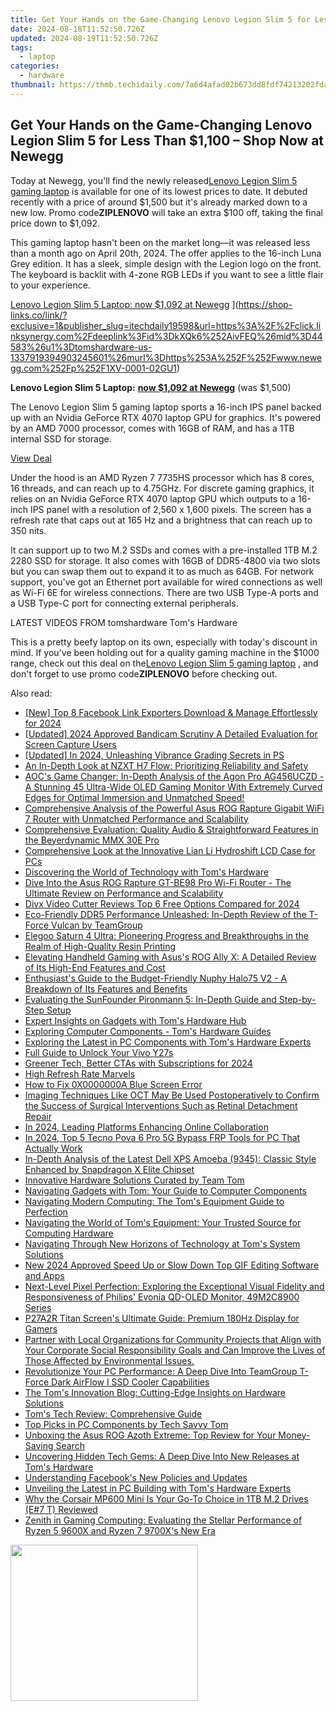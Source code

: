 ```yaml
---
title: Get Your Hands on the Game-Changing Lenovo Legion Slim 5 for Less Than $1,100 – Shop Now at Newegg
date: 2024-08-18T11:52:50.726Z
updated: 2024-08-19T11:52:50.726Z
tags:
  - laptop
categories:
  - hardware
thumbnail: https://thmb.techidaily.com/7a6d4afad02b673dd8fdf74213202fda14f2e9bab9fdc0e7dfd2736277416b15.jpg
---
```


## Get Your Hands on the Game-Changing Lenovo Legion Slim 5 for Less Than $1,100 – Shop Now at Newegg

Today at Newegg, you'll find the newly released[Lenovo Legion Slim 5 gaming laptop](https://shop-links.co/link/?exclusive=1&publisher_slug=itechdaily19598&url=https%3A%2F%2Fclick.linksynergy.com%2Fdeeplink%3Fid%3DkXQk6%252AivFEQ%26mid%3D44583%26u1%3Dtomshardware-us-1058582600560434002%26murl%3Dhttps%253A%252F%252Fwww.newegg.com%252Fp%252F1XV-0001-02GU1) is available for one of its lowest prices to date. It debuted recently with a price of around $1,500 but it's already marked down to a new low. Promo code**ZIPLENOVO** will take an extra $100 off, taking the final price down to $1,092.

 This gaming laptop hasn't been on the market long—it was released less than a month ago on April 20th, 2024\. The offer applies to the 16-inch Luna Grey edition. It has a sleek, simple design with the Legion logo on the front. The keyboard is backlit with 4-zone RGB LEDs if you want to see a little flair to your experience.

[Lenovo Legion Slim 5 Laptop: now $1,092 at Newegg](https://cdn.mos.cms.futurecdn.net/Gwzx6diCau6wZ9GYQ5NP55-200-100.jpg "Lenovo Legion Slim 5 Laptop: now $1,092 at Newegg") ](https://shop-links.co/link/?exclusive=1&publisher_slug=itechdaily19598&url=https%3A%2F%2Fclick.linksynergy.com%2Fdeeplink%3Fid%3DkXQk6%252AivFEQ%26mid%3D44583%26u1%3Dtomshardware-us-1337919394903245601%26murl%3Dhttps%253A%252F%252Fwww.newegg.com%252Fp%252F1XV-0001-02GU1)

**Lenovo Legion Slim 5 Laptop:** [**now $1,092 at Newegg**](https://shop-links.co/link/?exclusive=1&publisher_slug=itechdaily19598&url=https%3A%2F%2Fclick.linksynergy.com%2Fdeeplink%3Fid%3DkXQk6%252AivFEQ%26mid%3D44583%26u1%3Dtomshardware-us-4675625138444726158%26murl%3Dhttps%253A%252F%252Fwww.newegg.com%252Fp%252F1XV-0001-02GU1) (was $1,500)  
  
 The Lenovo Legion Slim 5 gaming laptop sports a 16-inch IPS panel backed up with an Nvidia GeForce RTX 4070 laptop GPU for graphics. It's powered by an AMD 7000 processor, comes with 16GB of RAM, and has a 1TB internal SSD for storage.

[View Deal](https://shop-links.co/link/?exclusive=1&publisher_slug=itechdaily19598&url=https%3A%2F%2Fclick.linksynergy.com%2Fdeeplink%3Fid%3DkXQk6%252AivFEQ%26mid%3D44583%26u1%3Dtomshardware-us-1337919394903245601%26murl%3Dhttps%253A%252F%252Fwww.newegg.com%252Fp%252F1XV-0001-02GU1)

 Under the hood is an AMD Ryzen 7 7735HS processor which has 8 cores, 16 threads, and can reach up to 4.75GHz. For discrete gaming graphics, it relies on an Nvidia GeForce RTX 4070 laptop GPU which outputs to a 16-inch IPS panel with a resolution of 2,560 x 1,600 pixels. The screen has a refresh rate that caps out at 165 Hz and a brightness that can reach up to 350 nits.

 It can support up to two M.2 SSDs and comes with a pre-installed 1TB M.2 2280 SSD for storage. It also comes with 16GB of DDR5-4800 via two slots but you can swap them out to expand it to as much as 64GB. For network support, you've got an Ethernet port available for wired connections as well as Wi-Fi 6E for wireless connections. There are two USB Type-A ports and a USB Type-C port for connecting external peripherals.

 LATEST VIDEOS FROM tomshardware Tom's Hardware

 This is a pretty beefy laptop on its own, especially with today's discount in mind. If you've been holding out for a quality gaming machine in the $1000 range, check out this deal on the[Lenovo Legion Slim 5 gaming laptop](https://shop-links.co/link/?exclusive=1&publisher_slug=itechdaily19598&url=https%3A%2F%2Fclick.linksynergy.com%2Fdeeplink%3Fid%3DkXQk6%252AivFEQ%26mid%3D44583%26u1%3Dtomshardware-us-1058582600560434002%26murl%3Dhttps%253A%252F%252Fwww.newegg.com%252Fp%252F1XV-0001-02GU1) , and don't forget to use promo code**ZIPLENOVO** before checking out.

<ins class="adsbygoogle"
     style="display:block"
     data-ad-format="autorelaxed"
     data-ad-client="ca-pub-7571918770474297"
     data-ad-slot="1223367746"></ins>



<ins class="adsbygoogle"
     style="display:block"
     data-ad-client="ca-pub-7571918770474297"
     data-ad-slot="8358498916"
     data-ad-format="auto"
     data-full-width-responsive="true"></ins>

<span class="atpl-alsoreadstyle">Also read:</span>
<div><ul>
<li><a href="https://facebook-clips.techidaily.com/new-top-8-facebook-link-exporters-download-and-manage-effortlessly-for-2024/"><u>[New] Top 8 Facebook Link Exporters  Download & Manage Effortlessly for 2024</u></a></li>
<li><a href="https://screen-recording.techidaily.com/updated-2024-approved-bandicam-scrutiny-a-detailed-evaluation-for-screen-capture-users/"><u>[Updated] 2024 Approved  Bandicam Scrutiny  A Detailed Evaluation for Screen Capture Users</u></a></li>
<li><a href="https://fox-access.techidaily.com/updated-in-2024-unleashing-vibrance-grading-secrets-in-ps/"><u>[Updated] In 2024, Unleashing Vibrance  Grading Secrets in PS</u></a></li>
<li><a href="https://hardware-reviews.techidaily.com/an-in-depth-look-at-nzxt-h7-flow-prioritizing-reliability-and-safety/"><u>An In-Depth Look at NZXT H7 Flow: Prioritizing Reliability and Safety</u></a></li>
<li><a href="https://hardware-reviews.techidaily.com/aocs-game-changer-in-depth-analysis-of-the-agon-pro-ag456uczd-a-stunning-45-ultra-wide-oled-gaming-monitor-with-extremely-curved-edges-for-optimal-immersion19/"><u>AOC's Game Changer: In-Depth Analysis of the Agon Pro AG456UCZD - A Stunning 45 Ultra-Wide OLED Gaming Monitor With Extremely Curved Edges for Optimal Immersion and Unmatched Speed!</u></a></li>
<li><a href="https://hardware-reviews.techidaily.com/comprehensive-analysis-of-the-powerful-asus-rog-rapture-gigabit-wifi-7-router-with-unmatched-performance-and-scalability/"><u>Comprehensive Analysis of the Powerful Asus ROG Rapture Gigabit WiFi 7 Router with Unmatched Performance and Scalability</u></a></li>
<li><a href="https://hardware-reviews.techidaily.com/comprehensive-evaluation-quality-audio-and-straightforward-features-in-the-beyerdynamic-mmx-30e-pro/"><u>Comprehensive Evaluation: Quality Audio & Straightforward Features in the Beyerdynamic MMX 30E Pro</u></a></li>
<li><a href="https://hardware-reviews.techidaily.com/comprehensive-look-at-the-innovative-lian-li-hydroshift-lcd-case-for-pcs/"><u>Comprehensive Look at the Innovative Lian Li Hydroshift LCD Case for PCs</u></a></li>
<li><a href="https://hardware-reviews.techidaily.com/discovering-the-world-of-technology-with-toms-hardware/"><u>Discovering the World of Technology with Tom's Hardware</u></a></li>
<li><a href="https://hardware-reviews.techidaily.com/dive-into-the-asus-rog-rapture-gt-be98-pro-wi-fi-router-the-ultimate-review-on-performance-and-scalability/"><u>Dive Into the Asus ROG Rapture GT-BE98 Pro Wi-Fi Router - The Ultimate Review on Performance and Scalability</u></a></li>
<li><a href="https://ai-vdieo-software.techidaily.com/divx-video-cutter-reviews-top-6-free-options-compared-for-2024/"><u>Divx Video Cutter Reviews Top 6 Free Options Compared for 2024</u></a></li>
<li><a href="https://hardware-reviews.techidaily.com/eco-friendly-ddr5-performance-unleashed-in-depth-review-of-the-t-force-vulcan-by-teamgroup/"><u>Eco-Friendly DDR5 Performance Unleashed: In-Depth Review of the T-Force Vulcan by TeamGroup</u></a></li>
<li><a href="https://hardware-reviews.techidaily.com/elegoo-saturn-4-ultra-pioneering-progress-and-breakthroughs-in-the-realm-of-high-quality-resin-printing/"><u>Elegoo Saturn 4 Ultra: Pioneering Progress and Breakthroughs in the Realm of High-Quality Resin Printing</u></a></li>
<li><a href="https://hardware-reviews.techidaily.com/elevating-handheld-gaming-with-asuss-rog-ally-x-a-detailed-review-of-its-high-end-features-and-cost/"><u>Elevating Handheld Gaming with Asus's ROG Ally X: A Detailed Review of Its High-End Features and Cost</u></a></li>
<li><a href="https://hardware-reviews.techidaily.com/enthusiasts-guide-to-the-budget-friendly-nuphy-halo75-v2-a-breakdown-of-its-features-and-benefits/"><u>Enthusiast's Guide to the Budget-Friendly Nuphy Halo75 V2 - A Breakdown of Its Features and Benefits</u></a></li>
<li><a href="https://hardware-reviews.techidaily.com/evaluating-the-sunfounder-pironmann-5-in-depth-guide-and-step-by-step-setup/"><u>Evaluating the SunFounder Pironmann 5: In-Depth Guide and Step-by-Step Setup</u></a></li>
<li><a href="https://hardware-reviews.techidaily.com/expert-insights-on-gadgets-with-toms-hardware-hub/"><u>Expert Insights on Gadgets with Tom's Hardware Hub</u></a></li>
<li><a href="https://hardware-reviews.techidaily.com/exploring-computer-components-toms-hardware-guides/"><u>Exploring Computer Components - Tom's Hardware Guides</u></a></li>
<li><a href="https://hardware-reviews.techidaily.com/exploring-the-latest-in-pc-components-with-toms-hardware-experts/"><u>Exploring the Latest in PC Components with Tom's Hardware Experts</u></a></li>
<li><a href="https://android-unlock.techidaily.com/full-guide-to-unlock-your-vivo-y27s-by-drfone-android/"><u>Full Guide to Unlock Your Vivo Y27s</u></a></li>
<li><a href="https://youtube-help.techidaily.com/greener-tech-better-ctas-with-subscriptions-for-2024/"><u>Greener Tech, Better CTAs with Subscriptions for 2024</u></a></li>
<li><a href="https://hardware-reviews.techidaily.com/high-refresh-rate-marvels/"><u>High Refresh Rate Marvels</u></a></li>
<li><a href="https://blue-screen-error.techidaily.com/how-to-fix-0x0000000a-blue-screen-error/"><u>How to Fix 0X0000000A Blue Screen Error</u></a></li>
<li><a href="https://hardware-reviews.techidaily.com/1723341696920-imaging-techniques-like-oct-may-be-used-postoperatively-to-confirm-the-success-of-surgical-interventions-such-as-retinal-detachment-repair/"><u>Imaging Techniques Like OCT May Be Used Postoperatively to Confirm the Success of Surgical Interventions Such as Retinal Detachment Repair</u></a></li>
<li><a href="https://screen-video-capture.techidaily.com/in-2024-leading-platforms-enhancing-online-collaboration/"><u>In 2024, Leading Platforms Enhancing Online Collaboration</u></a></li>
<li><a href="https://bypass-frp.techidaily.com/in-2024-top-5-tecno-pova-6-pro-5g-bypass-frp-tools-for-pc-that-actually-work-by-drfone-android/"><u>In 2024, Top 5 Tecno Pova 6 Pro 5G Bypass FRP Tools for PC That Actually Work</u></a></li>
<li><a href="https://hardware-reviews.techidaily.com/in-depth-analysis-of-the-latest-dell-xps-amoeba-9345-classic-style-enhanced-by-snapdragon-x-elite-chipset/"><u>In-Depth Analysis of the Latest Dell XPS Amoeba (9345): Classic Style Enhanced by Snapdragon X Elite Chipset</u></a></li>
<li><a href="https://hardware-reviews.techidaily.com/innovative-hardware-solutions-curated-by-team-tom/"><u>Innovative Hardware Solutions Curated by Team Tom</u></a></li>
<li><a href="https://hardware-reviews.techidaily.com/navigating-gadgets-with-tom-your-guide-to-computer-components/"><u>Navigating Gadgets with Tom: Your Guide to Computer Components</u></a></li>
<li><a href="https://hardware-reviews.techidaily.com/navigating-modern-computing-the-toms-equipment-guide-to-perfection/"><u>Navigating Modern Computing: The Tom's Equipment Guide to Perfection</u></a></li>
<li><a href="https://hardware-reviews.techidaily.com/navigating-the-world-of-toms-equipment-your-trusted-source-for-computing-hardware/"><u>Navigating the World of Tom's Equipment: Your Trusted Source for Computing Hardware</u></a></li>
<li><a href="https://hardware-reviews.techidaily.com/navigating-through-new-horizons-of-technology-at-toms-system-solutions/"><u>Navigating Through New Horizons of Technology at Tom's System Solutions</u></a></li>
<li><a href="https://video-ai-editor.techidaily.com/new-2024-approved-speed-up-or-slow-down-top-gif-editing-software-and-apps/"><u>New 2024 Approved Speed Up or Slow Down Top GIF Editing Software and Apps</u></a></li>
<li><a href="https://hardware-reviews.techidaily.com/next-level-pixel-perfection-exploring-the-exceptional-visual-fidelity-and-responsiveness-of-philips-evonia-qd-oled-monitor-49m2c8900-series/"><u>Next-Level Pixel Perfection: Exploring the Exceptional Visual Fidelity and Responsiveness of Philips' Evonia QD-OLED Monitor, 49M2C8900 Series</u></a></li>
<li><a href="https://hardware-reviews.techidaily.com/p27a2r-titan-screens-ultimate-guide-premium-180hz-display-for-gamers/"><u>P27A2R Titan Screen's Ultimate Guide: Premium 180Hz Display for Gamers</u></a></li>
<li><a href="https://hardware-reviews.techidaily.com/partner-with-local-organizations-for-community-projects-that-align-with-your-corporate-social-responsibility-goals-and-can-improve-the-lives-of-those-affect14/"><u>Partner with Local Organizations for Community Projects that Align with Your Corporate Social Responsibility Goals and Can Improve the Lives of Those Affected by Environmental Issues.</u></a></li>
<li><a href="https://hardware-reviews.techidaily.com/revolutionize-your-pc-performance-a-deep-dive-into-teamgroup-t-force-dark-airflow-i-ssd-cooler-capabilities/"><u>Revolutionize Your PC Performance: A Deep Dive Into TeamGroup T-Force Dark AirFlow I SSD Cooler Capabilities</u></a></li>
<li><a href="https://hardware-reviews.techidaily.com/the-toms-innovation-blog-cutting-edge-insights-on-hardware-solutions/"><u>The Tom's Innovation Blog: Cutting-Edge Insights on Hardware Solutions</u></a></li>
<li><a href="https://hardware-reviews.techidaily.com/toms-tech-review-comprehensive-guide/"><u>Tom's Tech Review: Comprehensive Guide</u></a></li>
<li><a href="https://hardware-reviews.techidaily.com/top-picks-in-pc-components-by-tech-savvy-tom/"><u>Top Picks in PC Components by Tech Savvy Tom</u></a></li>
<li><a href="https://hardware-reviews.techidaily.com/unboxing-the-asus-rog-azoth-extreme-top-review-for-your-money-saving-search/"><u>Unboxing the Asus ROG Azoth Extreme: Top Review for Your Money-Saving Search</u></a></li>
<li><a href="https://hardware-reviews.techidaily.com/uncovering-hidden-tech-gems-a-deep-dive-into-new-releases-at-toms-hardware/"><u>Uncovering Hidden Tech Gems: A Deep Dive Into New Releases at Tom's Hardware</u></a></li>
<li><a href="https://facebook-video-files.techidaily.com/understanding-facebooks-new-policies-and-updates/"><u>Understanding Facebook's New Policies and Updates</u></a></li>
<li><a href="https://hardware-reviews.techidaily.com/unveiling-the-latest-in-pc-building-with-toms-hardware-experts/"><u>Unveiling the Latest in PC Building with Tom's Hardware Experts</u></a></li>
<li><a href="https://hardware-reviews.techidaily.com/why-the-corsair-mp600-mini-is-your-go-to-choice-in-1tb-m2-drives-e7-t-reviewed/"><u>Why the Corsair MP600 Mini Is Your Go-To Choice in 1TB M.2 Drives (E#7 T) Reviewed</u></a></li>
<li><a href="https://hardware-reviews.techidaily.com/zenith-in-gaming-computing-evaluating-the-stellar-performance-of-ryzen-5-9600x-and-ryzen-7-9700xs-new-era/"><u>Zenith in Gaming Computing: Evaluating the Stellar Performance of Ryzen 5 9600X and Ryzen 7 9700X's New Era</u></a></li>
</ul></div>

<!-- affiliate ads begin -->
<a href="https://godlikehost.sjv.io/c/5597632/1920047/21774" target="_top" id="1920047"><img src="//a.impactradius-go.com/display-ad/21774-1920047" border="0" alt="" width="300" height="250"/></a><img height="0" width="0" src="https://imp.pxf.io/i/5597632/1920047/21774" style="position:absolute;visibility:hidden;" border="0" />
<!-- affiliate ads end -->